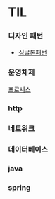 # TIL

### 디자인 패턴
* [싱글톤패턴](https://github.com/kcj3054/TLI/blob/main/singletone.md)

### 운영체제
[프로세스]()

### http

### 네트워크

### 데이터베이스

### java 

### spring


